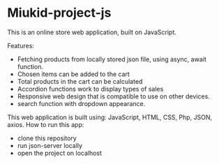 # Miukid-project-js

This is an online store web application, built on JavaScript.

Features:
* Fetching products from locally stored json file, using async, await function.
* Chosen items can be added to the cart
* Total products in the cart can be calculated
* Accordion functions work to display types of sales
* Responsive web design that is compatible to use on other devices.
* search function with dropdown appearance.

This web application is built using: JavaScript, HTML, CSS, Php, JSON, axios.
How to run this app:
* clone this repository
* run json-server locally
* open the project on localhost